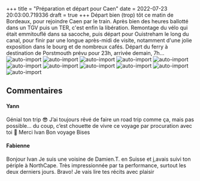 +++
title = "Préparation et départ pour Caen"
date = 2022-07-23 20:03:00.719336
draft = true
+++
Départ bien (trop) tôt ce matin de Bordeaux, pour rejoindre Caen par le train.
Après bien des heures ballotté dans un TGV puis un TER, c'est enfin la libération. 
Remontage du vélo qui était emmitouflé dans sa sacoche, puis départ pour Ouistreham le long du canal, pour finir par une longue après-midi de visite, notamment d'une jolie exposition dans le bourg et de nombreux cafés.
Départ du ferry à destination de Porstmouth prévu pour 23h, arrivée demain, 7h...![auto-import](https://thumbsnap.com/i/TpifGLot.jpg)
![auto-import](https://thumbsnap.com/i/CRyS5nTS.jpg)
![auto-import](https://thumbsnap.com/i/yqQE9tLr.jpg)
![auto-import](https://thumbsnap.com/i/mfSFzzeL.jpg)
![auto-import](https://thumbsnap.com/i/R7z4XJww.jpg)
![auto-import](https://thumbsnap.com/i/rTyBTTNT.jpg)
![auto-import](https://thumbsnap.com/i/irc9cJ5n.jpg)
![auto-import](https://thumbsnap.com/i/ZmZR9vjS.jpg)
![auto-import](https://thumbsnap.com/i/aXXBsumQ.jpg)
![auto-import](https://thumbsnap.com/i/kowYQRNa.jpg)
![auto-import](https://thumbsnap.com/i/CQm1Sk83.jpg)
## Commentaires
#### Yann
Génial ton trip 😎
J’ai toujours rêvé de faire un road trip comme ça, mais pas possible… du coup, c’est chouette de vivre ce voyage par procuration avec toi 🤗
Merci Ivan
Bon voyage 
Bises
#### Fabienne
Bonjour Ivan 
Je suis une voisine de Damien.T. en Suisse et j,avais suivi ton périple à NorthCape. Très impressionnée par ta performance,  surtout les deux derniers jours.  Bravo! Je vais lire tes récits avec plaisir
